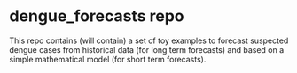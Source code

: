 # dengue_forecasts repo

This repo contains (will contain) a set of toy examples to forecast suspected dengue cases from historical data (for long term forecasts) and based on a simple mathematical model (for short term forecasts).